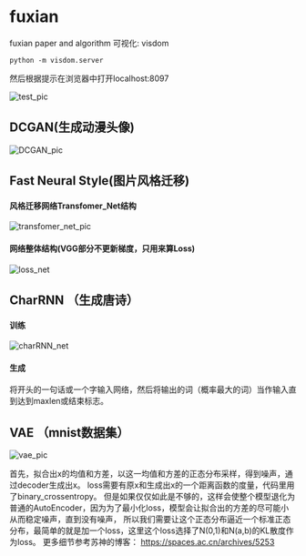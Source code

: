 # fuxian
fuxian paper and algorithm
可视化: visdom
```
python -m visdom.server
```
然后根据提示在浏览器中打开localhost:8097

![test_pic](https://github.com/zhengsai168/fuxian/blob/master/picture/input.png)

## DCGAN(生成动漫头像)

![DCGAN_pic](https://github.com/zhengsai168/fuxian/blob/master/picture/DCGAN.png)

## Fast Neural Style(图片风格迁移)

#### 风格迁移网络Transfomer_Net结构
![transfomer_net_pic](https://github.com/zhengsai168/fuxian/blob/master/picture/transformer_net.png)

#### 网络整体结构(VGG部分不更新梯度，只用来算Loss)
![loss_net](https://github.com/zhengsai168/fuxian/blob/master/picture/Fast_Neural_Style.png)

## CharRNN （生成唐诗）

#### 训练
![charRNN_net](https://github.com/zhengsai168/fuxian/blob/master/picture/CharRNN%20.png)

#### 生成
将开头的一句话或一个字输入网络，然后将输出的词（概率最大的词）当作输入直到达到maxlen或<EOP>结束标志。


## VAE （mnist数据集）

![vae_pic](https://github.com/zhengsai168/fuxian/blob/master/VAE/VAE.png)

首先，拟合出x的均值和方差，以这一均值和方差的正态分布采样，得到噪声，通过decoder生成出x。
loss需要有原x和生成出x的一个距离函数的度量，代码里用了binary_crossentropy。
但是如果仅仅如此是不够的，这样会使整个模型退化为普通的AutoEncoder，因为为了最小化loss，模型会让拟合出的方差的尽可能小从而稳定噪声，直到没有噪声，
所以我们需要让这个正态分布逼近一个标准正态分布，最简单的就是加一个loss，这里这个loss选择了N(0,1)和N(a,b)的KL散度作为loss。
更多细节参考苏神的博客：
https://spaces.ac.cn/archives/5253

